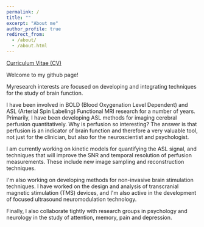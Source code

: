 ```yaml
---
permalink: /
title: ""
excerpt: "About me"
author_profile: true
redirect_from: 
  - /about/
  - /about.html
---
```


[Curriculum Vitae (CV)](https://ernandeth.github.io/files/Hernandez_cv_acad.pdf)

Welcome to my github page!

Myresearch interests are focused on developing and integrating techniques for the study of brain function.

I have been involved in BOLD (Blood Oxygenation Level Dependent) and ASL (Arterial Spin Labeling) Functional MRI research for a number of years. Primarily, I have been developing ASL methods for  imaging cerebral perfusion quantitatively. Why is perfusion so interesting? The answer is that perfusion is an indicator of brain function and therefore a very valuable tool, not just for the clinician, but also for the neuroscientist and psychologist. 

I am currently working on kinetic models for quantifying the ASL signal, and techniques that will improve the SNR and temporal resolution of perfusion measurements.  These include new image sampling and reconstruction techniques.

I'm also working on developing methods for non-invasive brain stimulation techniques. I have worked on the design and analysis of transcranial magnetic stimulation (TMS) devices, and I'm also active in the development of focused ultrasound neuromodulation technology.

Finally, I also collaborate tightly with research groups in psychology and neurology in the study of attention, memory, pain and depression.
